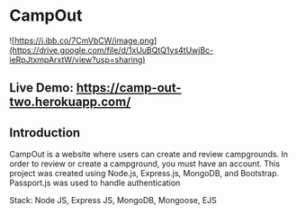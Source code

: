 # CampOut

![https://i.ibb.co/7CmVbCW/image.png](https://drive.google.com/file/d/1xUuBQtQ1ys4tUwjBc-ieRpJtxmpArxtW/view?usp=sharing)

## Live Demo: https://camp-out-two.herokuapp.com/

## Introduction
CampOut is a website where users can create and review campgrounds. In order to review or create a campground, you must have an account.
This project was created using Node.js, Express.js, MongoDB, and Bootstrap. Passport.js was used to handle authentication

Stack:
Node JS, Express JS, MongoDB, Mongoose, EJS



